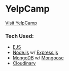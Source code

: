 # YelpCamp

[Visit YelpCamp](https://yelpcamp-ejs.herokuapp.com/)

### Tech Used:
- [EJS](https://ejs.co/)
- [Node.js](https://nodejs.org/en/) w/ [Express.js](https://expressjs.com/)
- [MongoDB](https://www.mongodb.com/cloud/atlas/lp/try2?utm_source=google&utm_campaign=gs_footprint_row_search_core_brand_atlas_desktop&utm_term=mongodb&utm_medium=cpc_paid_search&utm_ad=e&utm_ad_campaign_id=12212624584&gclid=CjwKCAjw9aiIBhA1EiwAJ_GTSk-P76GLpEPbMQGE6PuPhl38cvR9lwXnoyEGDG-QM-hOdUHaks66SxoCovQQAvD_BwE) w/ [Mongoose](https://mongoosejs.com/)
- [Cloudinary](https://cloudinary.com/)
